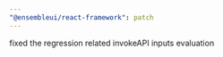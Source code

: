 ```yaml
---
"@ensembleui/react-framework": patch
---
```


fixed the regression related invokeAPI inputs evaluation
